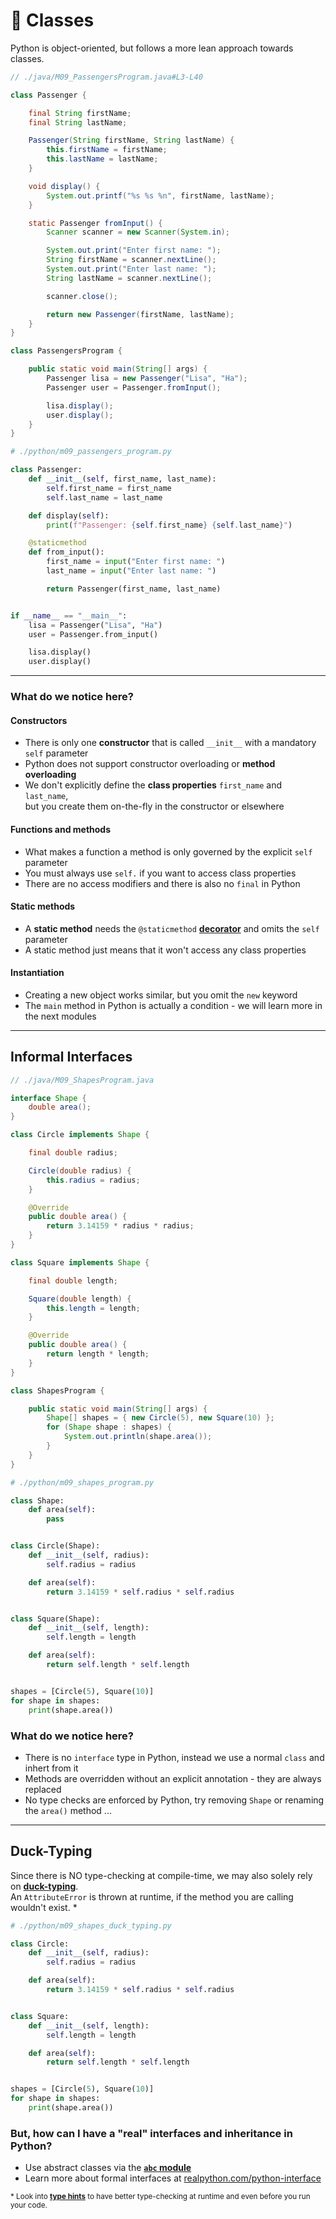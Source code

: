 <!-- .slide: id="-classes" -->

# 🐍 Classes

<!-- .element: class="headline" -->

Python is object-oriented, but follows a more lean approach towards classes.

<div class="sidebyside">

```java
// ./java/M09_PassengersProgram.java#L3-L40

class Passenger {

    final String firstName;
    final String lastName;

    Passenger(String firstName, String lastName) {
        this.firstName = firstName;
        this.lastName = lastName;
    }

    void display() {
        System.out.printf("%s %s %n", firstName, lastName);
    }

    static Passenger fromInput() {
        Scanner scanner = new Scanner(System.in);

        System.out.print("Enter first name: ");
        String firstName = scanner.nextLine();
        System.out.print("Enter last name: ");
        String lastName = scanner.nextLine();

        scanner.close();

        return new Passenger(firstName, lastName);
    }
}

class PassengersProgram {

    public static void main(String[] args) {
        Passenger lisa = new Passenger("Lisa", "Ha");
        Passenger user = Passenger.fromInput();

        lisa.display();
        user.display();
    }
}
```

```py [|3|4-6|8-9|11-16|20-24|19|]
# ./python/m09_passengers_program.py

class Passenger:
    def __init__(self, first_name, last_name):
        self.first_name = first_name
        self.last_name = last_name

    def display(self):
        print(f"Passenger: {self.first_name} {self.last_name}")

    @staticmethod
    def from_input():
        first_name = input("Enter first name: ")
        last_name = input("Enter last name: ")

        return Passenger(first_name, last_name)


if __name__ == "__main__":
    lisa = Passenger("Lisa", "Ha")
    user = Passenger.from_input()

    lisa.display()
    user.display()

```

</div>

---

### What do we notice here?

<div class="fragment">

#### Constructors

- There is only one **constructor** that is called `__init__` with a mandatory `self` parameter
- Python does not support constructor overloading or **method overloading**
- We don't explicitly define the **class properties** `first_name` and `last_name`,  
  but you create them on-the-fly in the constructor or elsewhere

</div>
<div class="fragment">

#### Functions and methods

- What makes a function a method is only governed by the explicit `self` parameter
- You must always use `self.` if you want to access class properties
- There are no access modifiers and there is also no `final` in Python

</div>
<div class="fragment">

#### Static methods

- A **static method** needs the `@staticmethod` [**decorator**](https://docs.python.org/3/glossary.html#term-decorator) and omits the `self` parameter
- A static method just means that it won't access any class properties

</div>
<div class="fragment">

#### Instantiation

- Creating a new object works similar, but you omit the `new` keyword
- The `main` method in Python is actually a condition - we will learn more in the next modules

</div>

---

## Informal Interfaces

<div class="sidebyside">

```java
// ./java/M09_ShapesProgram.java

interface Shape {
    double area();
}

class Circle implements Shape {

    final double radius;

    Circle(double radius) {
        this.radius = radius;
    }

    @Override
    public double area() {
        return 3.14159 * radius * radius;
    }
}

class Square implements Shape {

    final double length;

    Square(double length) {
        this.length = length;
    }

    @Override
    public double area() {
        return length * length;
    }
}

class ShapesProgram {

    public static void main(String[] args) {
        Shape[] shapes = { new Circle(5), new Square(10) };
        for (Shape shape : shapes) {
            System.out.println(shape.area());
        }
    }
}

```

```py [|3-5|8-13|16-21|24-26|]
# ./python/m09_shapes_program.py

class Shape:
    def area(self):
        pass


class Circle(Shape):
    def __init__(self, radius):
        self.radius = radius

    def area(self):
        return 3.14159 * self.radius * self.radius


class Square(Shape):
    def __init__(self, length):
        self.length = length

    def area(self):
        return self.length * self.length


shapes = [Circle(5), Square(10)]
for shape in shapes:
    print(shape.area())

```

</div>

<div class="fragment">

### What do we notice here?

- There is no `interface` type in Python, instead we use a normal `class` and inhert from it
- Methods are overridden without an explicit annotation - they are always replaced
- No type checks are enforced by Python, try removing `Shape` or renaming the `area()` method ...

</div>

---

## Duck-Typing

Since there is NO type-checking at compile-time, we may also solely rely on [**duck-typing**](https://docs.python.org/3/glossary.html#term-duck-typing).  
An `AttributeError` is thrown at runtime, if the method you are calling wouldn't exist. \*

```py [|3-16|19-21|21|]
# ./python/m09_shapes_duck_typing.py

class Circle:
    def __init__(self, radius):
        self.radius = radius

    def area(self):
        return 3.14159 * self.radius * self.radius


class Square:
    def __init__(self, length):
        self.length = length

    def area(self):
        return self.length * self.length


shapes = [Circle(5), Square(10)]
for shape in shapes:
    print(shape.area())

```

<div class="fragment">

### But, how can I have a "real" interfaces and inheritance in Python?

- Use abstract classes via the [**`abc` module**](https://docs.python.org/3/library/abc.html)
- Learn more about formal interfaces at [realpython.com/python-interface](https://realpython.com/python-interface/)

</div>

<small>\* Look into [**type hints**](https://docs.python.org/3/library/typing.html) to have better type-checking at runtime and even before you run your code.</small>
